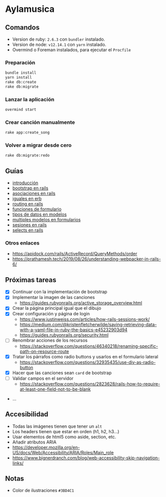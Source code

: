 # Aylamusica

## Comandos

- Version de ruby: `2.6.3` con `bundler` instalado.
- Version de node: `v12.14.1` con `yarn` instalado.
- Overmind o Foreman instalados, para ejecutar el `Procfile`

### Preparación

```bash
bundle install
yarn install
rake db:create
rake db:migrate
```

### Lanzar la aplicación

```bash
overmind start
```

### Crear canción manualmente

```bash
rake app:create_song
```
  
### Volver a migrar desde cero
    
```bash
rake db:migrate:redo
```

## Guías

- [introducción](https://guides.rubyonrails.org/getting_started.html)
- [bootstrap en rails](https://www.digitalocean.com/community/tutorials/how-to-add-bootstrap-to-a-ruby-on-rails-application)
- [asociaciones en rails](https://guides.rubyonrails.org/association_basics.html)
- [iguales en erb](https://stackoverflow.com/questions/3952403/without-equal-in-ruby-erb-means)
- [routing en rails](https://guides.rubyonrails.org/routing.html)
- [funciones de formulario](https://guides.rubyonrails.org/form_helpers.html)
- [tipos de datos en modelos](https://api.rubyonrails.org/v6.0.2.1/classes/ActiveRecord/ConnectionAdapters/SchemaStatements.html#method-i-add_column)
- [multiples modelos en formularios](https://stackoverflow.com/questions/32884412/how-to-handle-multiple-models-in-one-rails-form)
- [sesiones en rails](https://guides.rubyonrails.org/security.html)
- [selects en rails](https://guides.rubyonrails.org/form_helpers.html#select-boxes-for-dealing-with-model-objects)

### Otros enlaces
- https://apidock.com/rails/ActiveRecord/QueryMethods/order
- https://prathamesh.tech/2019/08/26/understanding-webpacker-in-rails-6/

## Próximas tareas
- [x] Continuar con la implementación de bootstrap
- [x] Implementar la imagen de las canciones
  - https://guides.rubyonrails.org/active_storage_overview.html
- [x] Crear la página principal igual que el dibujo
- [x] Crear configuración y página de login
    - https://www.justinweiss.com/articles/how-rails-sessions-work/
    - https://medium.com/@kristenfletcherwilde/saving-retrieving-data-with-a-yaml-file-in-ruby-the-basics-e45232903d94
    - https://guides.rubyonrails.org/security.html
- [ ] Renombrar acciones de los recursos
    - https://stackoverflow.com/questions/46340218/renaming-specific-path-on-resource-route
- [x] Tratar los párrafos como radio buttons y usarlos en el formulario lateral
    - https://stackoverflow.com/questions/32935435/use-div-as-radio-button
- [x] Hacer que las canciones sean `card` de bootstrap
- [ ] Validar campos en el servidor
    - https://stackoverflow.com/questions/2823628/rails-how-to-require-at-least-one-field-not-to-be-blank 
- ...

## Accesibilidad

- Todas las imágenes tienen que tener un `alt`
- Los headers tienen que estar en orden (h1, h2, h3...)
- Usar elementos de html5 como aside, section, etc.
- Añadir atributos ARIA
- https://developer.mozilla.org/en-US/docs/Web/Accessibility/ARIA/Roles/Main_role
- https://www.bignerdranch.com/blog/web-accessibility-skip-navigation-links/

## Notas

- Color de ilustraciones `#3BD4C1`